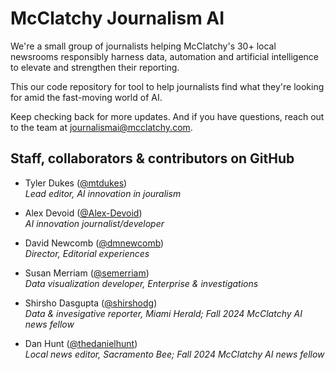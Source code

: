 # McClatchy Journalism AI

We're a small group of journalists helping McClatchy's 30+ local newsrooms responsibly harness data, automation and artificial intelligence to elevate and strengthen their reporting.

This our code repository for tool to help journalists find what they're looking for amid the fast-moving world of AI.

Keep checking back for more updates. And if you have questions, reach out to the team at [journalismai@mcclatchy.com](mailto:journalismai@mcclatchy.com).

## Staff, collaborators & contributors on GitHub

- Tyler Dukes ([@mtdukes](https://github.com/orgs/mcclatchyai/people/mtdukes))  
*Lead editor, AI innovation in jouralism*

- Alex Devoid ([@Alex-Devoid](https://github.com/orgs/mcclatchyai/people/Alex-Devoid))  
*AI innovation journalist/developer*

- David Newcomb ([@dmnewcomb](https://github.com/orgs/mcclatchyai/people/dmnewcomb))  
*Director, Editorial experiences*

- Susan Merriam ([@semerriam](https://github.com/orgs/mcclatchyai/people/semerriam))  
*Data visualization developer, Enterprise & investigations*

- Shirsho Dasgupta ([@shirshodg](https://github.com/orgs/mcclatchyai/people/shirshodg))  
*Data & invesigative reporter, Miami Herald; Fall 2024 McClatchy AI news fellow*

- Dan Hunt ([@thedanielhunt](https://github.com/thedanielhunt))  
*Local news editor, Sacramento Bee; Fall 2024 McClatchy AI news fellow*
